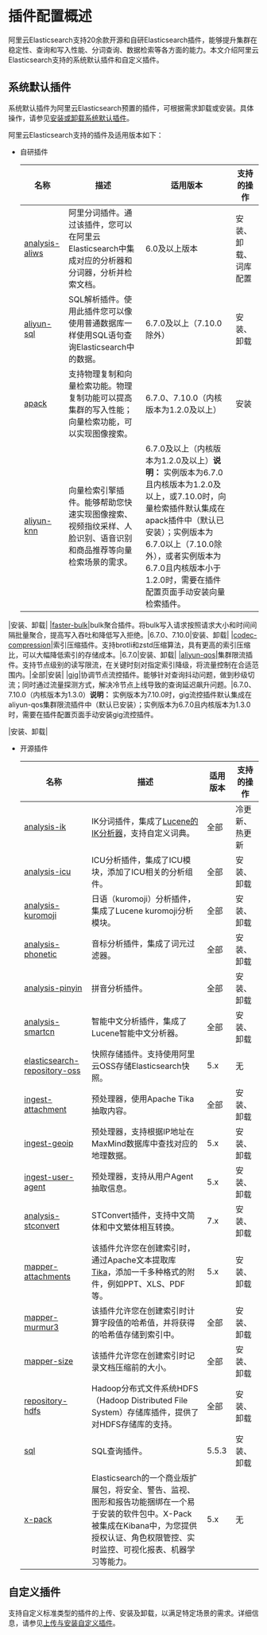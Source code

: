# 插件配置概述

阿里云Elasticsearch支持20余款开源和自研Elasticsearch插件，能够提升集群在稳定性、查询和写入性能、分词查询、数据检索等各方面的能力。本文介绍阿里云Elasticsearch支持的系统默认插件和自定义插件。

## 系统默认插件

系统默认插件为阿里云Elasticsearch预置的插件，可根据需求卸载或安装。具体操作，请参见[安装或卸载系统默认插件](/intl.zh-CN/Elasticsearch/插件配置/安装或卸载系统默认插件.md)。

阿里云Elasticsearch支持的插件及适用版本如下：

-   自研插件

    |名称|描述|适用版本|支持的操作|
    |--|--|----|-----|
    |[analysis-aliws](/intl.zh-CN/Elasticsearch/插件配置/系统默认插件/使用AliNLP分词插件（analysis-aliws）.md)|阿里分词插件。通过该插件，您可以在阿里云Elasticsearch中集成对应的分析器和分词器，分析并检索文档。|6.0及以上版本|安装、卸载、词库配置|
    |[aliyun-sql](/intl.zh-CN/Elasticsearch/插件配置/系统默认插件/使用aliyun-sql插件/使用方法.md)|SQL解析插件。使用此插件您可以像使用普通数据库一样使用SQL语句查询Elasticsearch中的数据。|6.7.0及以上（7.10.0除外）|安装、卸载|
    |[apack](/intl.zh-CN/Elasticsearch/插件配置/系统默认插件/使用apack插件的物理复制功能.md)|支持物理复制和向量检索功能。物理复制功能可以提高集群的写入性能；向量检索功能，可以实现图像搜索。|6.7.0、7.10.0（内核版本为1.2.0及以上）|安装|
    |[aliyun-knn]()|向量检索引擎插件。能够帮助您快速实现图像搜索、视频指纹采样、人脸识别、语音识别和商品推荐等向量检索场景的需求。|6.7.0及以上（内核版本为1.2.0及以上）**说明：** 实例版本为6.7.0且内核版本为1.2.0及以上，或7.10.0时，向量检索插件默认集成在apack插件中（默认已安装）；实例版本为6.7.0以上（7.10.0除外），或者实例版本为6.7.0且内核版本小于1.2.0时，需要在插件配置页面手动安装向量检索插件。

|安装、卸载|
    |[faster-bulk](/intl.zh-CN/Elasticsearch/插件配置/系统默认插件/使用bulk聚合插件（faster-bulk）.md)|bulk聚合插件。将bulk写入请求按照请求大小和时间间隔批量聚合，提高写入吞吐和降低写入拒绝。|6.7.0、7.10.0|安装、卸载|
    |[codec-compression](/intl.zh-CN/Elasticsearch/插件配置/系统默认插件/使用索引压缩插件beta版本（codec-compression）.md)|索引压缩插件。支持brotli和zstd压缩算法，具有更高的索引压缩比，可以大幅降低索引的存储成本。|6.7.0|安装、卸载|
    |[aliyun-qos](/intl.zh-CN/Elasticsearch/插件配置/系统默认插件/使用集群限流插件（aliyun-qos）.md)|集群限流插件。支持节点级别的读写限流，在关键时刻对指定索引降级，将流量控制在合适范围内。|全部|安装|
    |[gig](/intl.zh-CN/Elasticsearch/插件配置/系统默认插件/使用gig流控插件.md)|协调节点流控插件。能够针对查询抖动问题，做到秒级切流；同时通过流量探测方式，解决冷节点上线导致的查询延迟飙升问题。|6.7.0、7.10.0（内核版本为1.3.0）**说明：** 实例版本为7.10.0时，gig流控插件默认集成在aliyun-qos集群限流插件中（默认已安装）；实例版本为6.7.0且内核版本为1.3.0时，需要在插件配置页面手动安装gig流控插件。

|安装、卸载|

-   开源插件

    |名称|描述|适用版本|支持的操作|
    |--|--|----|-----|
    |[analysis-ik](/intl.zh-CN/Elasticsearch/插件配置/系统默认插件/使用IK分词插件（analysis-ik）.md)|IK分词插件，集成了[Lucene的IK分析器](http://code.google.com/p/ik-analyzer/)，支持自定义词典。|全部|冷更新、热更新|
    |[analysis-icu](https://www.elastic.co/guide/en/elasticsearch/plugins/6.7/analysis-icu.html)|ICU分析插件，集成了ICU模块，添加了ICU相关的分析组件。|全部|安装、卸载|
    |[analysis-kuromoji](https://www.elastic.co/guide/en/elasticsearch/plugins/6.7/analysis-kuromoji.html)|日语（kuromoji）分析插件，集成了Lucene kuromoji分析模块。|全部|安装、卸载|
    |[analysis-phonetic](https://www.elastic.co/guide/en/elasticsearch/plugins/6.7/analysis-phonetic.html)|音标分析插件，集成了词元过滤器。|全部|安装、卸载|
    |[analysis-pinyin](https://github.com/medcl/elasticsearch-analysis-pinyin)|拼音分析插件。|全部|安装、卸载|
    |[analysis-smartcn](https://www.elastic.co/guide/en/elasticsearch/plugins/6.7/analysis-smartcn.html)|智能中文分析插件，集成了Lucene智能中文分析器。|全部|安装、卸载|
    |[elasticsearch-repository-oss](https://github.com/aliyun/elasticsearch-repository-oss)|快照存储插件。支持使用阿里云OSS存储Elasticsearch快照。|5.x|无|
    |[ingest-attachment](https://www.elastic.co/guide/en/elasticsearch/plugins/current/ingest-attachment.html#ingest-attachment)|预处理器，使用Apache Tika抽取内容。|全部|安装、卸载|
    |[ingest-geoip](https://www.elastic.co/guide/en/elasticsearch/plugins/current/ingest-geoip.html)|预处理器，支持根据IP地址在MaxMind数据库中查找对应的地理数据。|5.x|安装、卸载|
    |[ingest-user-agent](https://www.elastic.co/guide/en/elasticsearch/plugins/current/ingest-user-agent.html)|预处理器，支持从用户Agent抽取信息。|5.x|安装、卸载|
    |[analysis-stconvert](https://github.com/medcl/elasticsearch-analysis-stconvert)|STConvert插件，支持中文简体和中文繁体相互转换。|7.x|安装、卸载|
    |[mapper-attachments](https://github.com/elastic/elasticsearch-mapper-attachments)|该插件允许您在创建索引时，通过Apache文本提取库[Tika](http://lucene.apache.org/tika/)，添加一千多种格式的附件，例如PPT、XLS、PDF等。|5.x|安装、卸载|
    |[mapper-murmur3](https://www.elastic.co/guide/en/elasticsearch/plugins/current/mapper-murmur3.html)|该插件允许您在创建索引时计算字段值的哈希值，并将获得的哈希值存储到索引中。|全部|安装、卸载|
    |[mapper-size](https://www.elastic.co/guide/en/elasticsearch/plugins/current/mapper-size.html)|该插件允许您在创建索引时记录文档压缩前的大小。|全部|安装、卸载|
    |[repository-hdfs](https://github.com/elastic/elasticsearch-hdfs)|Hadoop分布式文件系统HDFS（Hadoop Distributed File System）存储库插件，提供了对HDFS存储库的支持。|全部|安装、卸载|
    |[sql](https://github.com/NLPchina/elasticsearch-sql)|SQL查询插件。|5.5.3|安装、卸载|
    |[x-pack](https://www.elastic.co/guide/en/elasticsearch/reference/7.10/setup-xpack.html)|Elasticsearch的一个商业版扩展包，将安全、警告、监视、图形和报告功能捆绑在一个易于安装的软件包中。X-Pack被集成在Kibana中，为您提供授权认证、角色权限管控、实时监控、可视化报表、机器学习等能力。|5.x|无|


## 自定义插件

支持自定义标准类型的插件的上传、安装及卸载，以满足特定场景的需求。详细信息，请参见[上传与安装自定义插件](/intl.zh-CN/Elasticsearch/插件配置/上传与安装自定义插件.md)。

